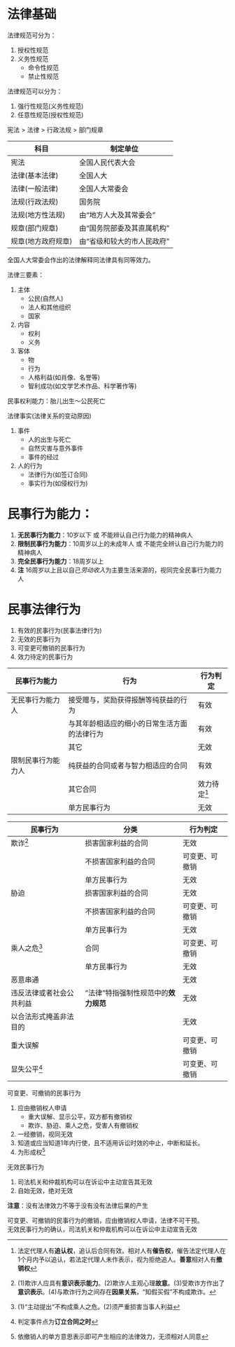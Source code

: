 # 法律基础
法律规范可分为：

1. 授权性规范
2. 义务性规范
	- 命令性规范
	- 禁止性规范

法律规范可以分为：

1. 强行性规范(义务性规范)
2. 任意性规范(授权性规范)

宪法 > 法律 > 行政法规 > 部门规章

| 科目 | 制定单位 |
|---|---|
|宪法|全国人民代表大会 |
|法律(基本法律)|全国人大|
|法律(一般法律)|全国人大常委会|
|法规(行政法规)|国务院|
|法规(地方性法规)|由“地方人大及其常委会”|
|规章(部门规章)|由“国务院部委及其直属机构”|
|规章(地方政府规章)|由“省级和较大的市人民政府”|

全国人大常委会作出的法律解释同法律具有同等效力。

法律三要素：

1. 主体
	- 公民(自然人)
	- 法人和其他组织
	- 国家
2. 内容
	- 权利
	- 义务
3. 客体
	- 物
	- 行为
	- 人格利益(如肖像、名誉等)
	- 智利成功(如文学艺术作品、科学著作等)

民事权利能力：胎儿出生～公民死亡  

法律事实(法律关系的变动原因)

1. 事件
	- 人的出生与死亡
	- 自然灾害与意外事件
	- 事件的经过
2. 人的行为
	- 法律行为(如签订合同)
	- 事实行为(如侵权行为)

# 民事行为能力：

1. **无民事行为能力**：10岁以下 或 不能辨认自己行为能力的精神病人
2. **限制民事行为能力**：10周岁以上的未成年人 或 不能完全辨认自己行为能力的精神病人
3. **完全民事行为能力**：18周岁以上
4. **注** 16周岁以上且以自己*劳动收入*为主要生活来源的，视同完全民事行为能力人

# 民事法律行为
1. 有效的民事行为(民事法律行为)
2. 无效的民事行为
3. 可变更可撤销的民事行为
4. 效力待定的民事行为

|民事行为能力|行为|行为判定|
|---|---|---|
|无民事行为能力人|接受赠与，奖励获得报酬等纯获益的行为|有效|
||与其年龄相适应的细小的日常生活方面的法律行为|有效|
||其它|无效|
|限制民事行为能力人|纯获益的合同或者与智力相适应的合同|有效|
||其它合同|效力待定[^1]|
||单方民事行为|无效|

|民事行为|分类|行为判定|
|---|---|---|
|欺诈[^欺诈]|损害国家利益的合同|无效|
||不损害国家利益的合同|可变更、可撤销|
||单方民事行为|无效|
|胁迫|损害国家利益的合同|无效|
||不损害国家利益的合同|可变更、可撤销|
||单方民事行为|无效|
|乘人之危[^乘人之危]|合同|可变更、可撤销|
||单方民事行为|无效|
|恶意串通||无效|
|违反法律或者社会公共利益|”法律”特指强制性规范中的**效力规范**|无效|
|以合法形式掩盖非法目的||无效|
|重大误解||可变更、可撤销|
|显失公平[^2]||可变更、可撤销|

可变更、可撤销的民事行为

1. 应由撤销权人申请
	- 重大误解、显示公平，双方都有撤销权
	- 欺诈、胁迫、乘人之危，受害人有撤销权
2. 一经撤销，视同无效
3. 知道或应当知道1年内行使，且不适用诉讼时效的中止，中断和延长。
4. 为形成权[^形成权]

无效民事行为

1. 司法机关和仲裁机构可以在诉讼中主动宣告其无效
2. 自始无效，绝对无效

**注意**：没有法律效力不等于没有没有法律后果的产生

可变更、可撤销的民事行为的撤销，应由撤销权人申请，法律不可干预。  
无效民事行为的确认，司法机关和仲裁机构可以在诉讼中主动宣告无效

<!--comments-->
[^1]: 法定代理人有**追认权**，追认后合同有效。相对人有**催告权**，催告法定代理人在1个月内予以追认，若法定代理人未作表示，视为拒绝追人。**善意**相对人有**撤销权**

[^欺诈]: (1)欺诈人应具有**意识表示能力**。(2)欺诈人主观心理**故意**。(3)受欺诈方作出了**意识表示**。(4)与欺诈行为之间存在**因果关系**，“知假买假”不构成欺诈。

[^乘人之危]: (1)“主动提出“不构成乘人之危。(2)须严重损害当事人利益

[^2]: 判定事件点为**订立合同之时**

[^形成权]: 依撤销人的单方意思表示即可产生相应的法律效力，无须相对人同意

